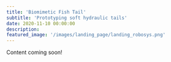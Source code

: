 ```yaml
---
title: 'Biomimetic Fish Tail'
subtitle: 'Prototyping soft hydraulic tails'
date: 2020-11-10 00:00:00
description:
featured_image: '/images/landing_page/landing_robosys.png'
---
```


Content coming soon!
